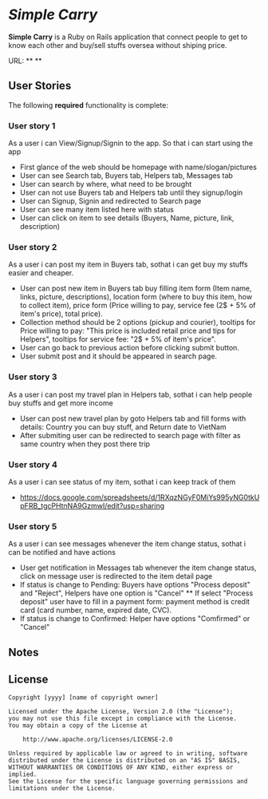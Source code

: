 # *Simple Carry*

**Simple Carry** is a Ruby on Rails application that connect people to get to know each other and buy/sell stuffs oversea without shiping price. 

URL: ** **

## User Stories

The following **required** functionality is complete:

### User story 1
As a user i can View/Signup/Signin to the app. So that i can start using the app 
* First glance of the web should be homepage with name/slogan/pictures
* User can see Search tab, Buyers tab, Helpers tab, Messages tab
* User can search by where, what need to be brought
* User can not use Buyers tab and Helpers tab until they signup/login
* User can Signup, Signin and redirected to Search page
* User can see many item listed here with status
* User can click on item to see details (Buyers, Name, picture, link, description)

### User story 2
As a user i can post my item in Buyers tab, sothat i can get buy my stuffs easier and cheaper.
* User can post new item in Buyers tab buy filling item form (Item name, links, picture, descriptions), location form (where to buy this item, how to collect item), price form (Price willing to pay, service fee (2$ + 5% of item's price), total price).
* Collection method should be 2 options (pickup and courier), tooltips for Price willing to pay: "This price is included retail price and tips for Helpers", tooltips for service fee: "2$ + 5% of item's price".
* User can go back to previous action before clicking submit button.
* User submit post and it should be appeared in search page.

### User story 3
As a user i can post my travel plan in Helpers tab, sothat i can help people buy stuffs and get more income
* User can post new travel plan by goto Helpers tab and fill forms with details: Country you can buy stuff, and Return date to VietNam
* After submiting user can be redirected to search page with filter as same country when they post there trip

### User story 4
As a user i can see status of my item, sothat i can keep track of them
* https://docs.google.com/spreadsheets/d/1RXqzNGyF0MiYs995yNG0tkUpFRB_tgcPHtnNA9GzmwI/edit?usp=sharing

### User story 5
As a user i can see messages whenever the item change status, sothat i can be notified and have actions
* User get notification in Messages tab whenever the item change status, click on message user is redirected to the item detail page
* If status is change to Pending: Buyers have options "Process deposit" and "Reject", Helpers have one option is "Cancel"
** If select "Process deposit" user have to fill in a payment form: payment method is credit card (card number, name, expired date, CVC).
* If status is change to Confirmed: Helper have options "Comfirmed" or "Cancel"


## Notes


## License

    Copyright [yyyy] [name of copyright owner]

    Licensed under the Apache License, Version 2.0 (the "License");
    you may not use this file except in compliance with the License.
    You may obtain a copy of the License at

        http://www.apache.org/licenses/LICENSE-2.0

    Unless required by applicable law or agreed to in writing, software
    distributed under the License is distributed on an "AS IS" BASIS,
    WITHOUT WARRANTIES OR CONDITIONS OF ANY KIND, either express or implied.
    See the License for the specific language governing permissions and
    limitations under the License.

